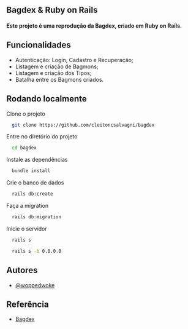 ## Bagdex & Ruby on Rails

#### Este projeto é uma reprodução da Bagdex, criado em Ruby on Rails.





## Funcionalidades

- Autenticação: Login, Cadastro e Recuperação;
- Listagem e criação de Bagmons;
- Listagem e criação dos Tipos;
- Batalha entre os Bagmons criados.


## Rodando localmente

Clone o projeto

```bash
  git clone https://github.com/cleitoncsalvagni/bagdex
```

Entre no diretório do projeto

```bash
  cd bagdex
```

Instale as dependências

```bash
  bundle install
```

Crie o banco de dados

```bash
  rails db:create
```

Faça a migration

```bash
  rails db:migration
```

Inicie o servidor

```bash
  rails s
``` 
```bash
  rails s -b 0.0.0.0
```

    
## Autores

- [@woppedwoke](https://github.com/woppedwoke)


## Referência

 - [Bagdex](https://bagdex.com.br/)
